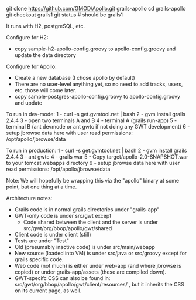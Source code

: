 git clone https://github.com/GMOD/Apollo.git grails-apollo
cd grails-apollo
git checkout grails1
git status   # should be grails1

It runs with H2, postgreSQL, etc.

Configure for H2:
- copy sample-h2-apollo-config.groovy to apollo-config.groovy and update the data directory

Configure for Apollo:
- Create a new database (I chose apollo by default)
- There are no user-level anything yet, so no need to add tracks, users, etc.  those will come later.
- copy sample-postgres-apollo-config.groovy to apollo-config.groovy and update


To run in dev-mode:
1 - curl -s get.gvmtool.net | bash
2 - gvm install grails 2.4.4
3 - open two terminals A and B
4 - terminal A (grails run-app)
5 - terminal B (ant devmode or ant gwtc if not doing any GWT development)
6 - setup jbrowse data here with user read permissions:  /opt/apollo/jbrowse/data


To run in production:
1 - curl -s get.gvmtool.net | bash
2 - gvm install grails 2.4.4
3 - ant gwtc
4 - grails war
5 - Copy target/apollo-2.0-SNAPSHOT.war to your tomcat webapps directory
6 - setup jbrowse data here with user read permissions:  /opt/apollo/jbrowse/data


Note: We will hopefully be wrapping this via the "apollo" binary at some point, but one thing at a time.


Architecture notes:
- Grails code is in normal grails directories under "grails-app"
- GWT-only code is under src/gwt except
    - Code shared between the client and the server is under src/gwt/org/bbop/apollo/gwt/shared
- Client code is under client (still)
- Tests are under "Test"
- Old (presumably inactive code) is under src/main/webapp
- New source (loaded into VM) is under src/java or src/groovy except for grails specific code.
- Web code (not much) is either under web-app (and where jbrowse is copied) or under grails-app/assets (these are compiled down).
- GWT-specifc CSS can also be found in: src/gwt/org/bbop/apollo/gwt/client/resources/ , but it inherits the CSS on its current page, as well.


